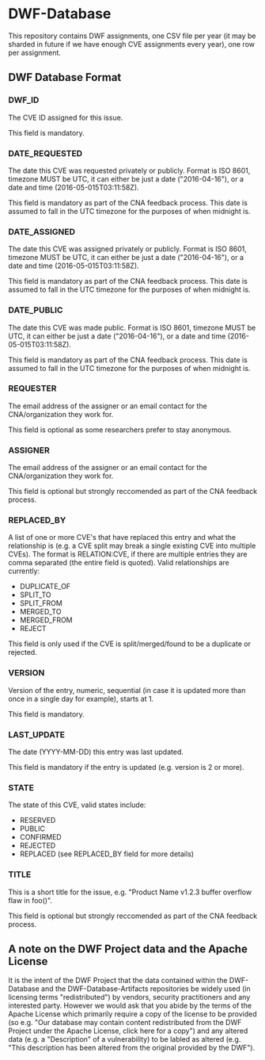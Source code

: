 # DWF-Database
This repository contains DWF assignments, one CSV file per year (it may be sharded in future if we have enough CVE assignments every year), one row per assignment. 

## DWF Database Format

### DWF_ID

The CVE ID assigned for this issue.

This field is mandatory.

### DATE_REQUESTED

The date this CVE was requested privately or publicly. Format is ISO 8601, timezone MUST be UTC, it can either be just a date ("2016-04-16"), or a date and time (2016-05-015T03:11:58Z).

This field is mandatory as part of the CNA feedback process. This date is assumed to fall in the UTC timezone for the purposes of when midnight is.

### DATE_ASSIGNED

The date this CVE was assigned privately or publicly. Format is ISO 8601, timezone MUST be UTC, it can either be just a date ("2016-04-16"), or a date and time (2016-05-015T03:11:58Z).

This field is mandatory as part of the CNA feedback process. This date is assumed to fall in the UTC timezone for the purposes of when midnight is.

### DATE_PUBLIC

The date this CVE was made public. Format is ISO 8601, timezone MUST be UTC, it can either be just a date ("2016-04-16"), or a date and time (2016-05-015T03:11:58Z).

This field is mandatory as part of the CNA feedback process. This date is assumed to fall in the UTC timezone for the purposes of when midnight is.

### REQUESTER

The email address of the assigner or an email contact for the CNA/organization they work for.

This field is optional as some researchers prefer to stay anonymous. 

### ASSIGNER

The email address of the assigner or an email contact for the CNA/organization they work for.

This field is optional but strongly reccomended as part of the CNA feedback process. 

### REPLACED_BY

A list of one or more CVE's that have replaced this entry and what the relationship is (e.g. a CVE split may break a single existing CVE into multiple CVEs). The format is RELATION:CVE, if there are multiple entries they are comma separated (the entire field is quoted). Valid relationships are currently:

* DUPLICATE_OF
* SPLIT_TO
* SPLIT_FROM
* MERGED_TO
* MERGED_FROM
* REJECT

This field is only used if the CVE is split/merged/found to be a duplicate or rejected.

### VERSION

Version of the entry, numeric, sequential (in case it is updated more than once in a single day for example), starts at 1.

This field is mandatory.

### LAST_UPDATE

The date (YYYY-MM-DD) this entry was last updated.

This field is mandatory if the entry is updated (e.g. version is 2 or more).

### STATE

The state of this CVE, valid states include:

* RESERVED
* PUBLIC
* CONFIRMED
* REJECTED
* REPLACED (see REPLACED_BY field for more details)

### TITLE

This is a short title for the issue, e.g. "Product Name v1.2.3 buffer overflow flaw in foo()".

This field is optional but strongly reccomended as part of the CNA feedback process. 

## A note on the DWF Project data and the Apache License

It is the intent of the DWF Project that the data contained within the DWF-Database and the DWF-Database-Artifacts repositories be widely used (in licensing terms "redistributed") by vendors, security practitioners and any interested party. However we would ask that you abide by the terms of the Apache License which primarily require a copy of the license to be provided (so e.g. "Our database may contain content redistributed from the DWF Project under the Apache License, click here for a copy") and any altered data (e.g. a "Description" of a vulnerability) to be labled as altered (e.g. "This description has been altered from the original provided by the DWF"). 


